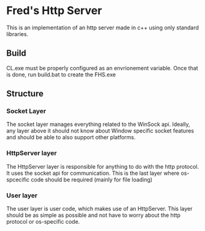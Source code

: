 # Fred's Http Server

This is an implementation of an http server made in c++ using only standard libraries. 

## Build
CL.exe must be properly configured as an envrionement variable.
Once that is done, run build.bat to create the FHS.exe


## Structure

### Socket Layer
The socket layer manages everything related to the WinSock api. Ideally, any layer above it should not know about Window specific socket features and should be able to also support other platforms. 

### HttpServer layer
The HttpServer layer is responsible for anything to do with the http protocol. It uses the socket api for communication. This is the last layer where os-spcecific code should be required (mainly for file loading)

### User layer
The user layer is user code, which makes use of an HttpServer. This layer should be as simple as possible and not have to worry about the http protocol or os-specific code. 